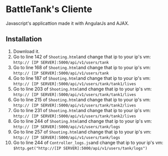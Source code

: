 # BattleTank's Cliente
Javascript's applicattion made it with AngularJs and AJAX.
## Installation
1. Download it.
2. Go to line 142 of `Shooting.html`and change that ip to your ip's vm: `http:// [IP SERVER]:5000/api/v1/users/tank`
3. Go to line 168 of `Shooting.html`and change that ip to your ip's vm: `http:// [IP SERVER]:5000/api/v1/users/tank`
4. Go to line 187 of `Shooting.html`and change that ip to your ip's vm: `http:// [IP SERVER]:5000/api/v1/users/tank/tank1/lives`
5. Go to line 203 of `Shooting.html`and change that ip to your ip's vm: `http:// [IP SERVER]:5000/api/v1/users/tank/tank1/lives`
6. Go to line 215 of `Shooting.html`and change that ip to your ip's vm: `http:// [IP SERVER]:5000/api/v1/users/tank/tank2/lives`
7. Go to line 231 of `Shooting.html`and change that ip to your ip's vm: `http:// [IP SERVER]:5000/api/v1/users/tank/tank2/lives`
8. Go to line 244 of `Shooting.html`and change that ip to your ip's vm: `http:// [IP SERVER]:5000/api/v1/users/tank/logs`
9. Go to line 257 of `Shooting.html`and change that ip to your ip's vm: `http:// [IP SERVER]:5000/api/v1/users/tank/logs`
10. Go to line 244 of `Controller_logs.js`and change that ip to your ip's vm: `$http.get("http://[IP SERVER]:5000/api/v1/users/tank/logs")`
